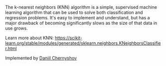 The k-nearest neighbors (KNN) algorithm is a simple, supervised machine learning algorithm that can be used to solve both classification and regression problems. It's easy to implement and understand, but has a major drawback of becoming significantly slows as the size of that data in use grows.

Learn more about KNN: https://scikit-learn.org/stable/modules/generated/sklearn.neighbors.KNeighborsClassifier.html

Implemented by [Daniil Chernyshov](https://github.com/chernyshov-dev)
